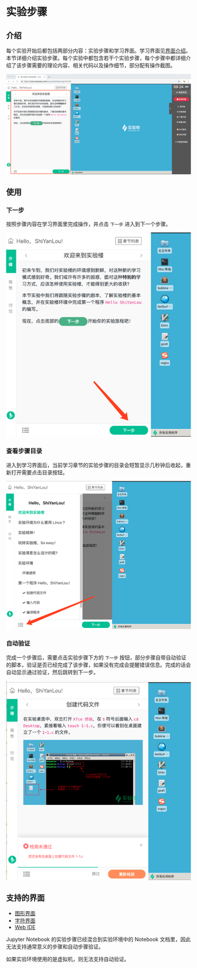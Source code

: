 # 实验步骤

## 介绍

每个实验开始后都包括两部分内容：实验步骤和学习界面。学习界面见[界面介绍](../feature/labui.md)。本节详细介绍实验步骤。每个实验中都包含若干个实验步骤，每个步骤中都详细介绍了该步骤需要的理论内容、相关代码以及操作细节，部分配有操作截图。

![labsteps](../images/labsteps.png)

## 使用

### 下一步

按照步骤内容在学习界面里完成操作，并点击 `下一步` 进入到下一个步骤。


![labsteps](../images/nextstep.png)

### 查看步骤目录

进入到学习界面后，当前学习章节的实验步骤的目录会短暂显示几秒钟后收起，重新打开需要点击目录按钮。

![labsteps](../images/labstepssummary.png)

### 自动验证

完成一个步骤后，需要点击实验步骤下方的 `下一步` 按钮，部分步骤自带自动验证的脚本，验证是否已经完成了该步骤，如果没有完成会提醒错误信息。完成的话会自动显示通过验证，然后跳转到下一步。

![labsteps](../images/labstepsautodetect.png)


## 支持的界面

* [图形界面](../feature/desktop.md)
* [字符界面](../feature/terminal.md)
* [Web IDE](../feature/webide.md)

Jupyter Notebook 的实验步骤已经混合到实验环境中的 Notebook 文档里，因此无法支持通常意义的步骤和自动步骤验证。

如果实验环境使用的是虚拟机，则无法支持自动验证。
